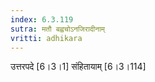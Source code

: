 ```yaml
---
index: 6.3.119
sutra: मतौ बह्वचोऽनजिरादीनाम्
vritti: adhikara
---
```


 उत्तरपदे [6।3।1]  संहितायाम् [6।3।114] 